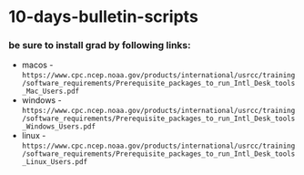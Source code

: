 # 10-days-bulletin-scripts

### be sure to install grad by following links:
* macos - `https://www.cpc.ncep.noaa.gov/products/international/usrcc/training/software_requirements/Prerequisite_packages_to_run_Intl_Desk_tools_Mac_Users.pdf`
* windows - `https://www.cpc.ncep.noaa.gov/products/international/usrcc/training/software_requirements/Prerequisite_packages_to_run_Intl_Desk_tools_Windows_Users.pdf`
* linux - `https://www.cpc.ncep.noaa.gov/products/international/usrcc/training/software_requirements/Prerequisite_packages_to_run_Intl_Desk_tools_Linux_Users.pdf`
